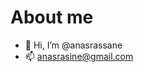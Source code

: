 # About me
- 👋 Hi, I’m @anasrassane
- 📫 anasrasine@gmail.com

<!---
anasrassane/anasrassane is a ✨ special ✨ repository because its `README.md` (this file) appears on your GitHub profile.
You can click the Preview link to take a look at your changes.
--->

